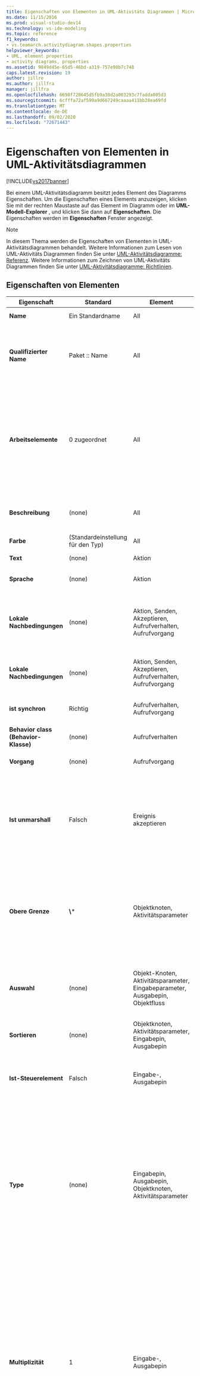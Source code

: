 ```yaml
---
title: Eigenschaften von Elementen in UML-Aktivitäts Diagrammen | Microsoft-Dokumentation
ms.date: 11/15/2016
ms.prod: visual-studio-dev14
ms.technology: vs-ide-modeling
ms.topic: reference
f1_keywords:
- vs.teamarch.activitydiagram.shapes.properties
helpviewer_keywords:
- UML, element properties
- activity diagrams, properties
ms.assetid: 9849d45e-65d5-46bd-a319-757e90b7c748
caps.latest.revision: 19
author: jillre
ms.author: jillfra
manager: jillfra
ms.openlocfilehash: 6698f728645d5fb9a38d2a003293c7fadda005d3
ms.sourcegitcommit: 6cfffa72af599a9d667249caaaa411bb28ea69fd
ms.translationtype: MT
ms.contentlocale: de-DE
ms.lasthandoff: 09/02/2020
ms.locfileid: "72671443"
---
```

# <a name="properties-of-elements-on-uml-activity-diagrams"></a>Eigenschaften von Elementen in UML-Aktivitätsdiagrammen
[!INCLUDE[vs2017banner](../includes/vs2017banner.md)]

Bei einem UML-Aktivitätsdiagramm besitzt jedes Element des Diagramms Eigenschaften. Um die Eigenschaften eines Elements anzuzeigen, klicken Sie mit der rechten Maustaste auf das Element im Diagramm oder im **UML-Modell-Explorer** , und klicken Sie dann auf **Eigenschaften**. Die Eigenschaften werden im **Eigenschaften** Fenster angezeigt.

> [!NOTE]
> In diesem Thema werden die Eigenschaften von Elementen in UML-Aktivitätsdiagrammen behandelt. Weitere Informationen zum Lesen von UML-Aktivitäts Diagrammen finden Sie unter [UML-Aktivitätsdiagramme: Referenz](../modeling/uml-activity-diagrams-reference.md). Weitere Informationen zum Zeichnen von UML-Aktivitäts Diagrammen finden Sie unter [UML-Aktivitätsdiagramme: Richtlinien](../modeling/uml-activity-diagrams-guidelines.md).

## <a name="properties-of-elements"></a>Eigenschaften von Elementen

|         Eigenschaft         |        Standard         |                               Element                               |                                                                                                                                                                BESCHREIBUNG                                                                                                                                                                 |
|--------------------------|------------------------|---------------------------------------------------------------------|--------------------------------------------------------------------------------------------------------------------------------------------------------------------------------------------------------------------------------------------------------------------------------------------------------------------------------------------|
|         **Name**         |     Ein Standardname     |                                 All                                 |                                                                                                                                                          Bezeichnet das Element.                                                                                                                                                           |
|    **Qualifizierter Name**    |    Paket :: Name     |                                 All                                 |                                                                                                                     Bezeichnet das Element eindeutig. Mit dem qualifizierten Namen des Pakets, das es enthält, als Präfix.                                                                                                                     |
|      **Arbeitselemente**      |      0 zugeordnet      |                                 All                                 |                                                                                Die Anzahl von Arbeitselemente, die diesem Element zugeordnet sind. Informationen zum Zuordnen von Arbeitsaufgaben finden Sie unter [Verknüpfen von Modellelementen und Arbeits Elementen](../modeling/link-model-elements-and-work-items.md).                                                                                |
|     **Beschreibung**      |         (none)         |                                 All                                 |                                                                                                                                             Hier können Sie allgemeine Anmerkungen zum Element eingeben.                                                                                                                                             |
|        **Farbe**         | (Standardeinstellung für den Typ) |                                 All                                 |                                                                                                                                                          Die Farbe der Form.                                                                                                                                                           |
|         **Text**         |         (none)         |                               Aktion                                |                                                                                                                                                      Gibt die Aktion ausführlich an.                                                                                                                                                       |
|       **Sprache**       |         (none)         |                               Aktion                                |                                                                                                                                                  Die Sprache des Ausdrucks in Body.                                                                                                                                                   |
| **Lokale Nachbedingungen** |         (none)         |         Aktion, Senden, Akzeptieren, Aufrufverhalten, Aufrufvorgang         |                                                                                                                          Einschränkungen, die am Ende Beginn der Ausführung erfüllt sein müssen. Das von der Aktion erreichte Ziel.                                                                                                                          |
| **Lokale Nachbedingungen**  |         (none)         |         Aktion, Senden, Akzeptieren, Aufrufverhalten, Aufrufvorgang         |                                                                                                                                        Einschränkungen, die vor Beginn der Ausführung erfüllt sein müssen.                                                                                                                                         |
|    **ist synchron**    |          Richtig          |                    Aufrufverhalten, Aufrufvorgang                    |                                                                                                                                        -Wenn true, wartet die Aktion, bis die Aktivität beendet wird.                                                                                                                                        |
|       **Behavior class (Behavior-Klasse)**       |         (none)         |                            Aufrufverhalten                            |                                                                                                                                                         : Die aufgerufene Aktivität.                                                                                                                                                          |
|      **Vorgang**       |         (none)         |                           Aufrufvorgang                            |                                                                                                                                                         -Der Vorgang wurde aufgerufen.                                                                                                                                                         |
|    **Ist unmarshall**     |         Falsch          |                            Ereignis akzeptieren                             |                                                                                                       -Bei "true" können mehrere typisierte Ausgabe Pins vorhanden sein, und die Daten werden auf Sie gemarshallt. Bei „False“ werden alle Daten auf einem Pin angezeigt.                                                                                                        |
|     **Obere Grenze**      |        **\\**\*        |                   Objektknoten, Aktivitätsparameter                   |                                                                                                      der Wert **0** gibt an, dass Daten direkt entlang des Flows übergeben werden müssen.<br /><br /> **\\**\* Gibt an, dass Daten im Datenfluss gespeichert werden können.                                                                                                      |
|      **Auswahl**       |         (none)         | Objekt-Knoten, Aktivitätsparameter, Eingabeparameter, Ausgabepin, Objektfluss |                                                                                                                          Ruft einen Prozess auf, der die Daten filtert. Dieser Vorgang kann in einem anderen Diagramm definiert werden.                                                                                                                          |
|       **Sortieren**       |         (none)         |       Objektknoten, Aktivitätsparameter, Eingabepin, Ausgabepin        |                                                                                                                                                    Gibt an, wie mehrere Token gespeichert werden.                                                                                                                                                     |
|      **Ist-Steuerelement**      |         Falsch          |                        Eingabe-, Ausgabepin                        |                                                                                                                            -Wenn true, ist der Flow für diese Pin eine Ablauf Steuerung. Bei „False“ ist es ein Objektfluss.                                                                                                                            |
|         **Type**         |         (none)         |       Eingabepin, Ausgabepin, Objektknoten, Aktivitätsparameter        |                              : Der Typ der übertragenen Objekte.<br />-Der Typ kann ein primitiver Typ sein, z. b. "Integer" oder ein an anderer Stelle im Modell definierter Klassifizierer. Wenn Sie den Namen eines Typs eingeben, der nicht definiert ist, wird er im UML-Modell-Explorer im Abschnitt **nicht angegebene Typen** angezeigt.                               |
|     **Multiplizität**     |           1            |                        Eingabe-, Ausgabepin                        | : Kann ein einzelner Wert oder ein Bereich sein `[n..m]` .<br />-Untere Grenze `n` : die Aktion kann nicht gestartet werden (bei einer Eingabe-PIN) oder beenden (für eine Ausgabepin), bis `n` Objekte auf die PIN warten.<br />-Upper Bound `m` : die Aktion kann nicht mehr als `m` Objekte in einer einzigen Ausführung verbrauchen oder erzeugen. \* bedeutet, dass es keine Beschränkung gibt. |
|    **Transformation**    |         (none)         |                             Objektfluss                             |                                                                                                                      -Ruft einen Prozess auf, mit dem die Daten transformiert werden. Dieser Vorgang kann in einem anderen Diagramm definiert werden.                                                                                                                       |
|     **Ist Multicast**     |         Falsch          |                             Objektfluss                             |                                                                                                                                 -Gibt an, dass mehrere Empfänger Objekte oder-Komponenten vorhanden sein können.                                                                                                                                 |
|   **Ist MultiReceive**    |         Falsch          |                             Objektfluss                             |                                                                                                                                 -Gibt an, dass mehrere Empfänger Objekte oder-Komponenten vorhanden sein können.                                                                                                                                 |
| **Ist die einzige Ausführung**  |         Falsch          |                          Aktivitätsdiagramm                           |                                                                                                                                   -Wenn festgelegt, ist höchstens eine Ausführung dieses Diagramms gleichzeitig vorhanden.                                                                                                                                    |

## <a name="see-also"></a>Weitere Informationen
 [UML-Aktivitätsdiagramme: Referenz](../modeling/uml-activity-diagrams-reference.md) [UML-Aktivitätsdiagramme: Richtlinien](../modeling/uml-activity-diagrams-guidelines.md)
